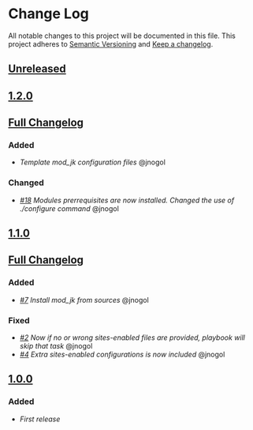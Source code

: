 # Change Log
All notable changes to this project will be documented in this file.
This project adheres to [Semantic Versioning](http://semver.org/) and [Keep a changelog](https://github.com/olivierlacan/keep-a-changelog).

## [Unreleased](https://github.com/idealista/apache_httpd-role/tree/develop)

## [1.2.0](https://github.com/idealista/apache_httpd-role/tree/1.2.0)
## [Full Changelog](https://github.com/idealista/apache_httpd-role/compare/1.1.0...1.2.0)
### Added
- *Template mod_jk configuration files* @jnogol
### Changed
- *[#18](https://github.com/idealista/apache_httpd-role/issues/18) Modules prerrequisites are now installed. Changed the use of ./configure command* @jnogol

## [1.1.0](https://github.com/idealista/apache_httpd-role/tree/1.1.0)
## [Full Changelog](https://github.com/idealista/apache_httpd-role/compare/1.0.0...1.1.0)
### Added
- *[#7](https://github.com/idealista/apache_httpd-role/issues/7) Install mod_jk from sources* @jnogol
### Fixed
- *[#2](https://github.com/idealista/apache_httpd-role/issues/2) Now if no or wrong sites-enabled files are provided, playbook will skip that task* @jnogol
- *[#4](https://github.com/idealista/apache_httpd-role/issues/4) Extra sites-enabled configurations is now included* @jnogol

## [1.0.0](https://github.com/idealista/apache_httpd-role/tree/1.0.0)
### Added
- *First release*
